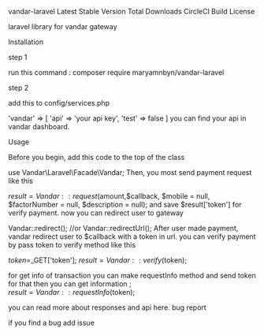 vandar-laravel
Latest Stable Version Total Downloads CircleCI Build License

laravel library for vandar gateway

Installation

step 1

run this command :
composer require maryamnbyn/vandar-laravel

step 2

add this to config/services.php

 'vandar' => [
        'api' => 'your api key',
        'test' => false
    ]
you can find your api in vandar dashboard.

Usage

Before you begin, add this code to the top of the class

use Vandar\Laravel\Facade\Vandar;
Then, you most send payment request like this

$result = Vandar::request($amount,$callback, $mobile = null, $factorNumber = null, $description = null);
and save $result['token'] for verify payment.
now you can redirect user to gateway

Vandar::redirect();
//or 
Vandar::redirectUrl();
After user made payment, vandar redirect user to $callback with a token in url. you can verify payment by pass token to verify method like this

$token=$_GET['token'];
$result = Vandar::verify($token);

for get info of transaction you can make requestInfo method and send token for that then you can get information ; <br>
$result = Vandar::requestInfo($token);

you can read more about responses and api here.
bug report

if you find a bug add issue